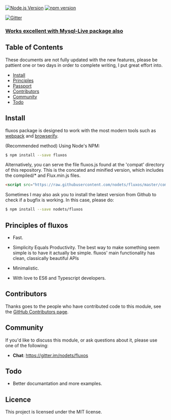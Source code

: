 [![Node.js Version][node-version-image]][node-version-url]
[![npm version](https://badge.fury.io/js/fluxos.svg)](http://badge.fury.io/js/fluxos)


[![Gitter](https://badges.gitter.im/Join%20Chat.svg)](https://gitter.im/nodets/fluxos?utm_source=badge&utm_medium=badge&utm_campaign=pr-badge)

### [Works excellent with Mysql-Live package also](https://www.gitbook.com/book/kataras/mysql-live/)



## Table of Contents

These documents are not fully updated with the new features, please be pattient one or two days in order to complete writing, I put great effort into.

- [Install](#install)
- [Principles](#principles-of-mysql-live)
- [Passport](#passport)
- [Contributors](#contributors)
- [Community](#community)
- [Todo](#todo)

## Install
fluxos package is designed to work with the most modern tools such as [webpack](https://webpack.github.io/) and [browserify](http://browserify.org/).

(Recommended method) Using Node's NPM:

```sh
$ npm install --save fluxos
```

Alternatively, you can serve the file fluxos.js found at the 'compat' directory of this repository.
This is the concated and minified version, which includes the compiled/* and Flux.min.js files.

```html
<script src="https://raw.githubusercontent.com/nodets/fluxos/master/compat/fluxos.js"> </script>
```

Sometimes I may also ask you to install the latest version from Github to check
if a bugfix is working. In this case, please do:

```sh
$ npm install --save nodets/fluxos
```

## Principles of fluxos

- Fast.

- Simplicity Equals Productivity. The best way to make something seem simple is to have it actually be simple. fluxos' main functionality has clean, classically beautiful APIs

- Minimalistic.

- With love to ES6 and Typescript developers.



## Contributors

Thanks goes to the people who have contributed code to this module, see the
[GitHub Contributors page][].

[GitHub Contributors page]: https://github.com/nodets/fluxos/graphs/contributors



## Community

If you'd like to discuss this module, or ask questions about it, please use one
of the following:

* **Chat**: https://gitter.im/nodets/fluxos


## Todo
*  Better documantation and more examples.


## Licence

This project is licensed under the MIT license.

[npm-image]: https://img.shields.io/npm/v/fluxos.svg
[npm-url]: https://npmjs.org/package/fluxos
[node-version-image]: https://img.shields.io/node/v/gh-badges.svg
[node-version-url]: http://nodejs.org/download/
[travis-image]: https://img.shields.io/travis/nodets/fluxos/master.svg?label=linux
[downloads-url]: https://npmjs.org/package/fluxos
